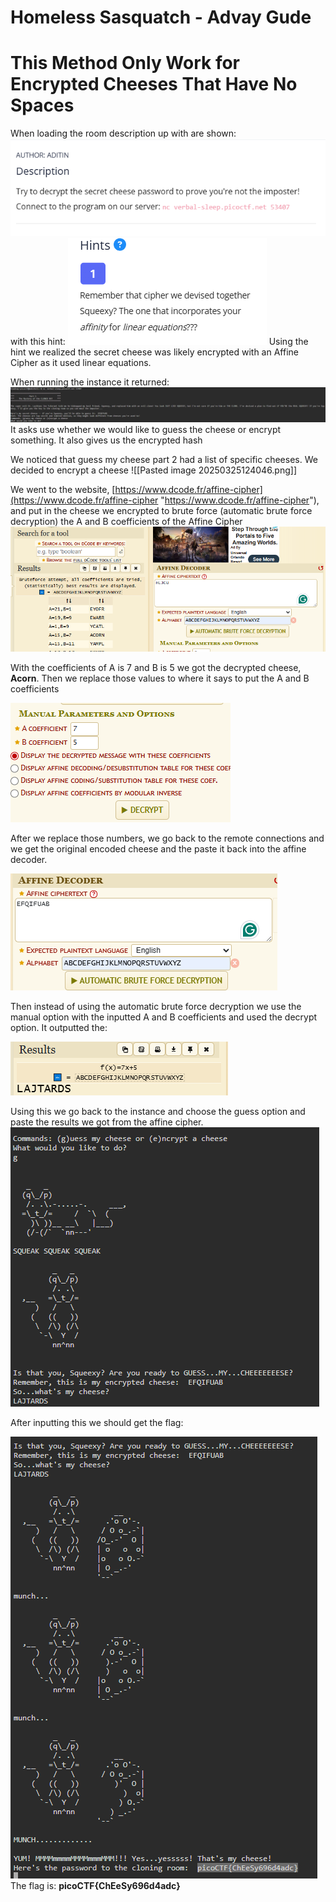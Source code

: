  
# **Homeless Sasquatch - Advay Gude**

# **This Method Only Work for Encrypted Cheeses That Have No Spaces**

 
When loading the room description up with are shown:
![alt text](https://github.com/Andrew-exe/picoCTF-writeups/blob/main/Pasted%20image%2020250324172052.png)
with this hint:
![alt text](https://github.com/Andrew-exe/picoCTF-writeups/blob/main/Pasted%20image%2020250324172104.png)
Using the hint we realized the secret cheese was likely encrypted with an Affine Cipher as it used linear equations.

When running the instance it returned:
![alt text](https://github.com/Andrew-exe/picoCTF-writeups/blob/main/Pasted%20image%2020250325123738.png)
It asks use whether we would like to guess the cheese or encrypt something. It also gives us the encrypted hash 
 
We noticed that guess my cheese part 2 had a list of specific cheeses. We decided to encrypt a cheese
![[Pasted image 20250325124046.png]]

We went to the website, [https://www.dcode.fr/affine-cipher](https://www.dcode.fr/affine-cipher "https://www.dcode.fr/affine-cipher"), and put in the cheese we encrypted to brute force (automatic brute force decryption) the A and B coefficients of the Affine Cipher
![alt text](https://github.com/Andrew-exe/picoCTF-writeups/blob/main/Pasted%20image%2020250324213222.png)

With the coefficients of A is 7 and B is 5 we got the decrypted cheese, **Acorn**.
Then we replace those values to where it says to put the A and B coefficients

![alt text](https://github.com/Andrew-exe/picoCTF-writeups/blob/main/Pasted%20image%2020250325123255.png)


After we replace those numbers, we go back to the remote connections and we get the original encoded cheese and the paste it back into the affine decoder.

![alt text](https://github.com/Andrew-exe/picoCTF-writeups/blob/main/Pasted%20image%2020250325123328.png)

Then instead of using the automatic brute force decryption we use the manual option with the inputted A and B coefficients and used the decrypt option. 
It outputted the:

![alt text](https://github.com/Andrew-exe/picoCTF-writeups/blob/main/Pasted%20image%2020250325123353.png)


Using this we go back to the instance and choose the guess option and paste the results we got from the affine cipher.
![alt text](https://github.com/Andrew-exe/picoCTF-writeups/blob/main/Pasted%20image%2020250325123457.png)


After inputting this we should get the flag: 

![alt text](https://github.com/Andrew-exe/picoCTF-writeups/blob/main/Pasted%20image%2020250325123525.png)
The flag is: **picoCTF{ChEeSy696d4adc}** 
